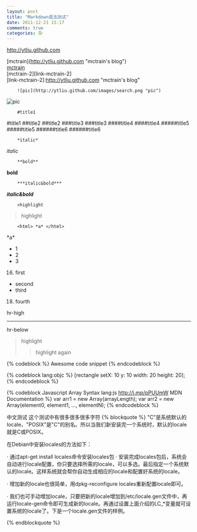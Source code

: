 ```yaml
---
layout: post
title: "Markdown语法测试"
date: 2011-12-21 15:17
comments: true
categories: 杂
---
```


<http://ytliu.github.com>

\[mctrain](http://ytliu.github.com "mctrain's blog")    
[mctrain](http://ytliu.github.com "mctrain's blog")    
[mctrain-2][link-mctrain-2]   
[link-mctrain-2]:http://ytliu.github.com "mctrain's blog"   

        ![pic](http://ytliu.github.com/images/search.png "pic")
![pic](http://ytliu.github.com/images/search.png "pic")

        #title1
#title1
        ##title2
##title2
        ###title3
###title3
        ####title4
####title4
        #####title5
#####title5
        ######title6
######title6

        *italic*
*italic*

        **bold**
**bold**

        ***italic&bold***
***italic&bold***

        >highlight
>highlight

        <html> *a* </html>
<html> *a* </html>

* 1
* 2
* 3

16. first
* second
* third
18. fourth

hr-high
- - - - - -
hr-below

>highlight
>>highlight again

{% codeblock %}
Awesome code snippet
{% endcodeblock %}

{% codeblock lang:objc %}
[rectangle setX: 10 y: 10 width: 20 height: 20];
{% endcodeblock %}

{% codeblock Javascript Array Syntax lang:js http://j.mp/pPUUmW MDN Documentation %}
var arr1 = new Array(arrayLength);
var arr2 = new Array(element0, element1, ..., elementN);
{% endcodeblock %}

中文测试
这个测试中有很多很多很多字符
{% blockquote %}
"C"是系统默认的locale，"POSIX"是"C"的别名。所以当我们新安装完一个系统时，默认的locale就是C或POSIX。

在Debian中安装locales的方法如下：

· 通过apt-get install locales命令安装locales包
· 安装完成locales包后，系统会自动进行locale配置，你只要选择所需的locale，可以多选。最后指定一个系统默认的locale。这样系统就会帮你自动生成相应的locale和配置好系统的locale。

· 增加新的locale也很简单，用dpkg-reconfigure locales重新配置locale即可。

· 我们也可手动增加locale，只要把新的locale增加到/etc/locale.gen文件中，再运行locale-gen命令即可生成新的locale。再通过设置上面介绍的LC_*变量就可设置系统的locale了。下是一个locale.gen文件的样例。

{% endblockquote %}
